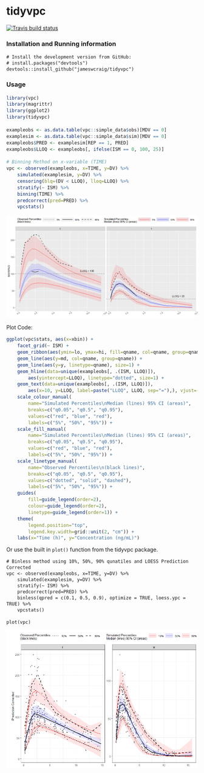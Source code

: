 tidyvpc
========
<!-- badges: start -->
  [![Travis build status](https://travis-ci.org/jameswcraig/vpcstats.svg?branch=master)](https://travis-ci.org/jameswcraig/vpcstats)
  <!-- badges: end -->
  
### Installation and Running information
```
# Install the development version from GitHub:
# install.packages("devtools")
devtools::install_github("jameswcraig/tidyvpc")

```

### Usage

``` r
library(vpc)
library(magrittr)
library(ggplot2)
library(tidyvpc)

exampleobs <- as.data.table(vpc::simple_data$obs)[MDV == 0]
examplesim <- as.data.table(vpc::simple_data$sim)[MDV == 0]
exampleobs$PRED <- examplesim[REP == 1, PRED]
exampleobs$LLOQ <- exampleobs[, ifelse(ISM == 0, 100, 25)]

# Binning Method on x-variable (TIME)
vpc <- observed(exampleobs, x=TIME, y=DV) %>%
    simulated(examplesim, y=DV) %>%
    censoring(blq=(DV < LLOQ), lloq=LLOQ) %>%
    stratify(~ ISM) %>%
    binning(TIME) %>%
    predcorrect(pred=PRED) %>%
    vpcstats()

```
![Example](./inst/img/snapshot1.png)

Plot Code:

``` r
ggplot(vpc$stats, aes(x=xbin)) +
    facet_grid(~ ISM) +
    geom_ribbon(aes(ymin=lo, ymax=hi, fill=qname, col=qname, group=qname), alpha=0.1, col=NA) +
    geom_line(aes(y=md, col=qname, group=qname)) +
    geom_line(aes(y=y, linetype=qname), size=1) +
    geom_hline(data=unique(exampleobs[, .(ISM, LLOQ)]),
        aes(yintercept=LLOQ), linetype="dotted", size=1) +
    geom_text(data=unique(exampleobs[, .(ISM, LLOQ)]),
        aes(x=10, y=LLOQ, label=paste("LLOQ", LLOQ, sep="="),), vjust=-1) +
    scale_colour_manual(
        name="Simulated Percentiles\nMedian (lines) 95% CI (areas)",
        breaks=c("q0.05", "q0.5", "q0.95"),
        values=c("red", "blue", "red"),
        labels=c("5%", "50%", "95%")) +
    scale_fill_manual(
        name="Simulated Percentiles\nMedian (lines) 95% CI (areas)",
        breaks=c("q0.05", "q0.5", "q0.95"),
        values=c("red", "blue", "red"),
        labels=c("5%", "50%", "95%")) +
    scale_linetype_manual(
        name="Observed Percentiles\n(black lines)",
        breaks=c("q0.05", "q0.5", "q0.95"),
        values=c("dotted", "solid", "dashed"),
        labels=c("5%", "50%", "95%")) +
    guides(
        fill=guide_legend(order=2),
        colour=guide_legend(order=2),
        linetype=guide_legend(order=1)) +
    theme(
        legend.position="top",
        legend.key.width=grid::unit(2, "cm")) +
    labs(x="Time (h)", y="Concentration (ng/mL)")
```
Or use the built in `plot()` function from the tidyvpc package.

```{r}
# Binless method using 10%, 50%, 90% qunatiles and LOESS Prediction Corrected
vpc <- observed(exampleobs, x=TIME, y=DV) %>%
    simulated(examplesim, y=DV) %>%
    stratify(~ ISM) %>%
    predcorrect(pred=PRED) %>%
    binless(qpred = c(0.1, 0.5, 0.9), optimize = TRUE, loess.ypc = TRUE) %>%
    vpcstats()

plot(vpc)
```

![Example](./inst/img/snapshot2.png)